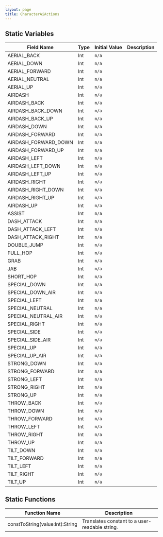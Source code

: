 ```yaml
---
layout: page
title: CharacterAiActions
---
```


## Static Variables

| Field Name | Type | Initial Value | Description |
| ------------ | ------ | --------------- | ------------- |
| AERIAL_BACK | Int | `n/a` |  |
| AERIAL_DOWN | Int | `n/a` |  |
| AERIAL_FORWARD | Int | `n/a` |  |
| AERIAL_NEUTRAL | Int | `n/a` |  |
| AERIAL_UP | Int | `n/a` |  |
| AIRDASH | Int | `n/a` |  |
| AIRDASH_BACK | Int | `n/a` |  |
| AIRDASH_BACK_DOWN | Int | `n/a` |  |
| AIRDASH_BACK_UP | Int | `n/a` |  |
| AIRDASH_DOWN | Int | `n/a` |  |
| AIRDASH_FORWARD | Int | `n/a` |  |
| AIRDASH_FORWARD_DOWN | Int | `n/a` |  |
| AIRDASH_FORWARD_UP | Int | `n/a` |  |
| AIRDASH_LEFT | Int | `n/a` |  |
| AIRDASH_LEFT_DOWN | Int | `n/a` |  |
| AIRDASH_LEFT_UP | Int | `n/a` |  |
| AIRDASH_RIGHT | Int | `n/a` |  |
| AIRDASH_RIGHT_DOWN | Int | `n/a` |  |
| AIRDASH_RIGHT_UP | Int | `n/a` |  |
| AIRDASH_UP | Int | `n/a` |  |
| ASSIST | Int | `n/a` |  |
| DASH_ATTACK | Int | `n/a` |  |
| DASH_ATTACK_LEFT | Int | `n/a` |  |
| DASH_ATTACK_RIGHT | Int | `n/a` |  |
| DOUBLE_JUMP | Int | `n/a` |  |
| FULL_HOP | Int | `n/a` |  |
| GRAB | Int | `n/a` |  |
| JAB | Int | `n/a` |  |
| SHORT_HOP | Int | `n/a` |  |
| SPECIAL_DOWN | Int | `n/a` |  |
| SPECIAL_DOWN_AIR | Int | `n/a` |  |
| SPECIAL_LEFT | Int | `n/a` |  |
| SPECIAL_NEUTRAL | Int | `n/a` |  |
| SPECIAL_NEUTRAL_AIR | Int | `n/a` |  |
| SPECIAL_RIGHT | Int | `n/a` |  |
| SPECIAL_SIDE | Int | `n/a` |  |
| SPECIAL_SIDE_AIR | Int | `n/a` |  |
| SPECIAL_UP | Int | `n/a` |  |
| SPECIAL_UP_AIR | Int | `n/a` |  |
| STRONG_DOWN | Int | `n/a` |  |
| STRONG_FORWARD | Int | `n/a` |  |
| STRONG_LEFT | Int | `n/a` |  |
| STRONG_RIGHT | Int | `n/a` |  |
| STRONG_UP | Int | `n/a` |  |
| THROW_BACK | Int | `n/a` |  |
| THROW_DOWN | Int | `n/a` |  |
| THROW_FORWARD | Int | `n/a` |  |
| THROW_LEFT | Int | `n/a` |  |
| THROW_RIGHT | Int | `n/a` |  |
| THROW_UP | Int | `n/a` |  |
| TILT_DOWN | Int | `n/a` |  |
| TILT_FORWARD | Int | `n/a` |  |
| TILT_LEFT | Int | `n/a` |  |
| TILT_RIGHT | Int | `n/a` |  |
| TILT_UP | Int | `n/a` |  |


## Static Functions

| Function Name | Description |
| --------------- | ------------- |
| constToString(value:Int):String | Translates constant to a user-readable string. |



